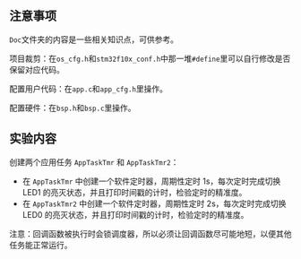 ## 注意事项

`Doc`文件夹的内容是一些相关知识点，可供参考。

项目裁剪：在`os_cfg.h`和`stm32f10x_conf.h`中那一堆`#define`里可以自行修改是否保留对应代码。

配置用户代码：在`app.c`和`app_cfg.h`里操作。

配置硬件：在`bsp.h`和`bsp.c`里操作。

## 实验内容

创建两个应用任务 `AppTaskTmr` 和 `AppTaskTmr2`：

- 在 `AppTaskTmr` 中创建一个软件定时器，周期性定时 1s，每次定时完成切换 LED1 的亮灭状态，并且打印时间戳的计时，检验定时的精准度。
- 在 `AppTaskTmr2` 中创建一个软件定时器，周期性定时 2s，每次定时完成切换 LED0 的亮灭状态，并且打印时间戳的计时，检验定时的精准度。

注意：回调函数被执行时会锁调度器，所以必须让回调函数尽可能地短，以便其他任务能正常运行。